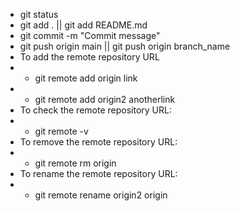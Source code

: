 - git status
- git add . || git add README.md
- git commit -m "Commit message"
- git push origin main || git push origin branch_name
- To add the remote repository URL
- - git remote add origin link 
- - git remote add origin2 anotherlink
- To check the remote repository URL: 
- - git remote -v 
- To remove the remote repository URL:
- - git remote rm origin
- To rename the remote repository URL:
- - git remote rename origin2 origin